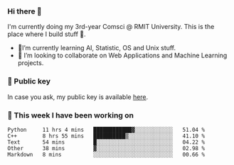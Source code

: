 ### Hi there 👋

I'm currently doing my 3rd-year Comsci @ RMIT University. This is the place where I build stuff 👀. 

- 🌱I’m currently learning AI, Statistic, OS and Unix stuff.
- 👯 I’m looking to collaborate on Web Applications and Machine Learning projects.

### 🔑 Public key

In case you ask, my public key is available [here](https://public.auspham.dev/).

### 📅 This week I have been working on
<!--START_SECTION:waka-->
```text
Python     11 hrs 4 mins   ████████████▓░░░░░░░░░░░░   51.04 % 
C++        8 hrs 55 mins   ██████████▒░░░░░░░░░░░░░░   41.10 % 
Text       54 mins         █░░░░░░░░░░░░░░░░░░░░░░░░   04.22 % 
Other      38 mins         ▓░░░░░░░░░░░░░░░░░░░░░░░░   02.98 % 
Markdown   8 mins          ░░░░░░░░░░░░░░░░░░░░░░░░░   00.66 % 
```
<!--END_SECTION:waka-->

<!--
**rockmanvnx6/rockmanvnx6** is a ✨ _special_ ✨ repository because its `README.md` (this file) appears on your GitHub profile.

Here are some ideas to get you started:

- 🔭 I’m currently working on ...
- 🌱 I’m currently learning ...
- 👯 I’m looking to collaborate on ...
- 🤔 I’m looking for help with ...
- 💬 Ask me about ...
- 📫 How to reach me: ...
- 😄 Pronouns: ...
- ⚡ Fun fact: ...
-->
